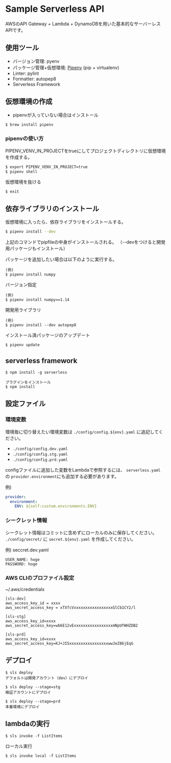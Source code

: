 # Sample Serverless API
AWSのAPI Gateway + Lambda + DynamoDBを用いた基本的なサーバーレスAPIです。

## 使用ツール
- バージョン管理: pyenv
- パッケージ管理+仮想環境: [Pipenv](https://pipenv-ja.readthedocs.io/ja/translate-ja/) (pip + virtualenv)
- Linter: pylint
- Formatter: autopep8
- Serverless Framework

## 仮想環境の作成

- pipenvが入っていない場合はインストール

```bash
$ brew install pipenv
```

### pipenvの使い方

PIPENV_VENV_IN_PROJECTをtrueにしてプロジェクトディレクトリに仮想環境を作成する。

```bash
$ export PIPENV_VENV_IN_PROJECT=true
$ pipenv shell
```

仮想環境を抜ける
```
$ exit
```

## 依存ライブラリのインストール
仮想環境に入ったら、依存ライブラリをインストールする。

```bash
$ pipenv install --dev
```

上記のコマンドでpipfileの中身がインストールされる。
（--devをつけると開発用パッケージもインストール）

パッケージを追加したい場合は以下のように実行する。

```
(例)
$ pipenv install numpy
```

バージョン指定

```
(例)
$ pipenv install numpy==1.14
```

開発用ライブラリ

```
(例)
$ pipenv install --dev autopep8
```

インストール済パッケージのアップデート
```
$ pipenv update
```

## serverless framework

```
$ npm install -g serverless

プラグインをインストール
$ npm install
```

## 設定ファイル
### 環境変数

環境毎に切り替えたい環境変数は `./config/config.${env}.yaml` に追記してください。

- `./config/config.dev.yaml`
- `./config/config.stg.yaml`
- `./config/config.prd.yaml`

configファイルに追加した変数をLambdaで参照するには、 `serverless.yaml` の `provider.environment`にも追加する必要があります。

例) 
```yaml
provider:
  environment:
    ENV: ${self:custom.environments.ENV}
```

### シークレット情報

シークレット情報はコミットに含めずにローカルのみに保存してください。
`./config/secret/` に `secret.${env}.yaml` を作成してください。


例) seccret.dev.yaml
```
USER_NAME: hoge
PASSWORD: hoge
```

### AWS CLIのプロファイル設定

~/.aws/credentials
```
[sls-dev]
aws_access_key_id = xxxx
aws_secret_access_key = xTXfcVxxxxxxxxxxxxxxxxxGlCb1CY2/l

[sls-stg]
aws_access_key_id=xxxx
aws_secret_access_key=wb6E12vExxxxxxxxxxxxxxxxxmNpUfWHZDB2

[sls-prd]
aws_access_key_id=xxxx
aws_secret_access_key=KJ+JISxxxxxxxxxxxxxxxxxwwJeZ86jEqG
```

## デプロイ

```
$ sls deploy 
デフォルトは開発アカウント（dev）にデプロイ

$ sls deploy --stage=stg
検証アカウントにデプロイ

$ sls deploy --stage=prd
本番環境にデプロイ
```


## lambdaの実行

```
$ sls invoke -f ListItems
```

ローカル実行

```
$ sls invoke local -f ListItems
```


